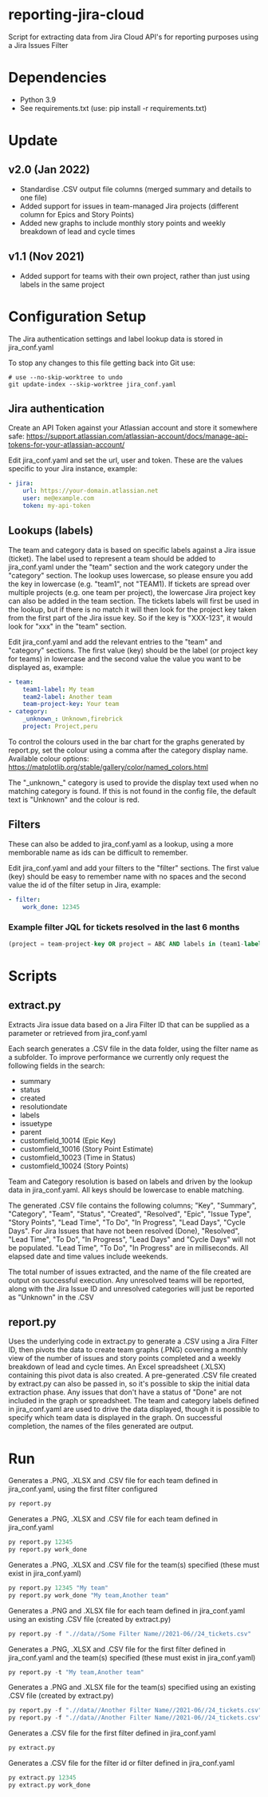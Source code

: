 # reporting-jira-cloud
Script for extracting data from Jira Cloud API's for reporting purposes using a Jira Issues Filter

# Dependencies
- Python 3.9
- See requirements.txt (use: pip install -r requirements.txt)

# Update
## v2.0 (Jan 2022)
- Standardise .CSV output file columns (merged summary and details to one file)
- Added support for issues in team-managed Jira projects (different column for Epics and Story Points)
- Added new graphs to include monthly story points and weekly breakdown of lead and cycle times
## v1.1 (Nov 2021)
- Added support for teams with their own project, rather than just using labels in the same project

# Configuration Setup
The Jira authentication settings and label lookup data is stored in jira_conf.yaml

To stop any changes to this file getting back into Git use:
```
# use --no-skip-worktree to undo
git update-index --skip-worktree jira_conf.yaml
```
## Jira authentication
Create an API Token against your Atlassian account and store it somewhere safe:
https://support.atlassian.com/atlassian-account/docs/manage-api-tokens-for-your-atlassian-account/

Edit jira_conf.yaml and set the url, user and token. These are the values specific to your Jira instance, example:
```yaml
- jira:
    url: https://your-domain.atlassian.net
    user: me@example.com
    token: my-api-token
```

## Lookups (labels)
The team and category data is based on specific labels against a Jira issue (ticket). The label used to represent a team should be added to jira_conf.yaml under
the "team" section and the work category under the "category" section. The lookup uses lowercase, so please ensure you add the key in lowercase (e.g. "team1", not "TEAM1).
If tickets are spread over multiple projects (e.g. one team per project), the lowercase Jira project key can also be added in the team section. The tickets labels will
first be used in the lookup, but if there is no match it will then look for the project key taken from the first part of the Jira issue key. So if the key is "XXX-123",
it would look for "xxx" in the "team" section.

Edit jira_conf.yaml and add the relevant entries to the "team" and "category" sections. The first value (key) should be the label (or project key for teams) in lowercase and the second value
the value you want to be displayed as, example:
```yaml
- team:
    team1-label: My team
    team2-label: Another team
    team-project-key: Your team
- category:
    _unknown_: Unknown,firebrick
    project: Project,peru
```
To control the colours used in the bar chart for the graphs generated by report.py, set the colour using a comma after the category display name. Available colour options: https://matplotlib.org/stable/gallery/color/named_colors.html

The "\_unknown\_" category is used to provide the display text used when no matching category is found. If this is not found in the config file, the default text is "Unknown" and the colour is red.
## Filters
These can also be added to jira_conf.yaml as a lookup, using a more memborable name as ids can be difficult to remember.

Edit jira_conf.yaml and add your filters to the "filter" sections. The first value (key) should be easy to remember name with no spaces and the second value
the id of the filter setup in Jira, example:
```yaml
- filter:
    work_done: 12345
```
### Example filter JQL for tickets resolved in the last 6 months
```sql
(project = team-project-key OR project = ABC AND labels in (team1-label, team2-label)) AND status = Done AND resolutiondate >= startOfMonth(-6) AND resolutiondate < startOfMonth() AND type not in (Epic, Sub-task, Subtask) ORDER BY resolutiondate
```
# Scripts
## extract.py
Extracts Jira issue data based on a Jira Filter ID that can be supplied as a parameter or retrieved from jira_conf.yaml

Each search generates a .CSV file in the data folder, using the filter name as a subfolder. To improve performance we currently only request the following fields in the search:
- summary
- status
- created
- resolutiondate
- labels
- issuetype
- parent
- customfield_10014 (Epic Key)
- customfield_10016 (Story Point Estimate)
- customfield_10023 (Time in Status)
- customfield_10024 (Story Points)

Team and Category resolution is based on labels and driven by the lookup data in jira_conf.yaml. All keys should be lowercase to enable matching.

The generated .CSV file contains the following columns; "Key", "Summary", "Category", "Team", "Status", "Created", "Resolved", "Epic", "Issue Type", "Story Points", "Lead Time", "To Do", "In Progress", "Lead Days", "Cycle Days". For Jira Issues that have not been resolved (Done), "Resolved", "Lead Time", "To Do", "In Progress", "Lead Days" and "Cycle Days" will not be populated. "Lead Time", "To Do", "In Progress" are in milliseconds. All elapsed date and time values include weekends.

The total number of issues extracted, and the name of the file created are output on successful execution. Any unresolved teams will be reported, along with the Jira Issue ID and unresolved categories will just be reported as "Unknown" in the .CSV

## report.py
Uses the underlying code in extract.py to generate a .CSV using a Jira Filter ID, then pivots the data to create team graphs (.PNG) covering a monthly view of the number of issues and story points completed and a weekly breakdown of lead and cycle times. An Excel spreadsheet (.XLSX) containing this pivot data is also created. A pre-generated .CSV file created by extract.py can also be passed in, so it's possible to skip the initial data extraction phase. Any issues that don't have a status of "Done" are not included in the graph or spreadsheet. The team and category labels defined in jira_conf.yaml are used to drive the data displayed, though it is possible to specify which team data is displayed in the graph. On successful completion, the names of the files generated are output.
# Run
Generates a .PNG, .XLSX and .CSV file for each team defined in jira_conf.yaml, using the first filter configured
```python
py report.py
```
Generates a .PNG, .XLSX and .CSV file for each team defined in jira_conf.yaml
```python
py report.py 12345
py report.py work_done
```
Generates a .PNG, .XLSX and .CSV file for the team(s) specified (these must exist in jira_conf.yaml)
```python
py report.py 12345 "My team"
py report.py work_done "My team,Another team"
```
Generates a .PNG and .XLSX file for each team defined in jira_conf.yaml using an existing .CSV file (created by extract.py)
```python
py report.py -f ".//data//Some Filter Name//2021-06//24_tickets.csv"
```
Generates a .PNG, .XLSX and .CSV file for the first filter defined in jira_conf.yaml and the team(s) specified (these must exist in jira_conf.yaml)
```python
py report.py -t "My team,Another team"
```
Generates a .PNG and .XLSX file for the team(s) specified using an existing .CSV file (created by extract.py)
```python
py report.py -f ".//data//Another Filter Name//2021-06//24_tickets.csv" "My team"
py report.py -f ".//data//Another Filter Name//2021-06//24_tickets.csv" "My team,Another team"
```
Generates a .CSV file for the first filter defined in jira_conf.yaml
```python
py extract.py
```
Generates a .CSV file for the filter id or filter defined in jira_conf.yaml
```python
py extract.py 12345
py extract.py work_done
```